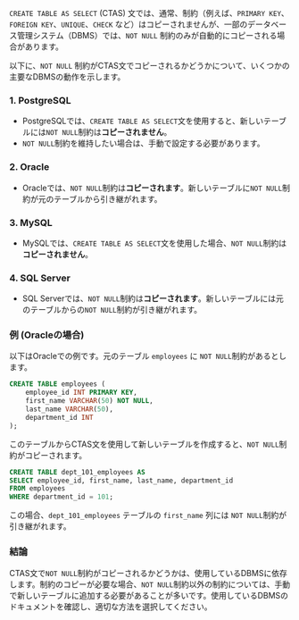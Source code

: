 `CREATE TABLE AS SELECT` (CTAS) 文では、通常、制約（例えば、`PRIMARY KEY`、`FOREIGN KEY`、`UNIQUE`、`CHECK` など）はコピーされませんが、一部のデータベース管理システム（DBMS）では、`NOT NULL` 制約のみが自動的にコピーされる場合があります。

以下に、`NOT NULL` 制約がCTAS文でコピーされるかどうかについて、いくつかの主要なDBMSの動作を示します。

### 1. **PostgreSQL**
   - PostgreSQLでは、`CREATE TABLE AS SELECT`文を使用すると、新しいテーブルには`NOT NULL`制約は**コピーされません**。
   - `NOT NULL`制約を維持したい場合は、手動で設定する必要があります。

### 2. **Oracle**
   - Oracleでは、`NOT NULL`制約は**コピーされます**。新しいテーブルに`NOT NULL`制約が元のテーブルから引き継がれます。

### 3. **MySQL**
   - MySQLでは、`CREATE TABLE AS SELECT`文を使用した場合、`NOT NULL`制約は**コピーされません**。

### 4. **SQL Server**
   - SQL Serverでは、`NOT NULL`制約は**コピーされます**。新しいテーブルには元のテーブルからの`NOT NULL`制約が引き継がれます。

### 例 (Oracleの場合)
以下はOracleでの例です。元のテーブル `employees` に `NOT NULL`制約があるとします。

```sql
CREATE TABLE employees (
    employee_id INT PRIMARY KEY,
    first_name VARCHAR(50) NOT NULL,
    last_name VARCHAR(50),
    department_id INT
);
```

このテーブルからCTAS文を使用して新しいテーブルを作成すると、`NOT NULL`制約がコピーされます。

```sql
CREATE TABLE dept_101_employees AS
SELECT employee_id, first_name, last_name, department_id
FROM employees
WHERE department_id = 101;
```

この場合、`dept_101_employees` テーブルの `first_name` 列には `NOT NULL`制約が引き継がれます。

### 結論
CTAS文で`NOT NULL`制約がコピーされるかどうかは、使用しているDBMSに依存します。制約のコピーが必要な場合、`NOT NULL`制約以外の制約については、手動で新しいテーブルに追加する必要があることが多いです。使用しているDBMSのドキュメントを確認し、適切な方法を選択してください。

